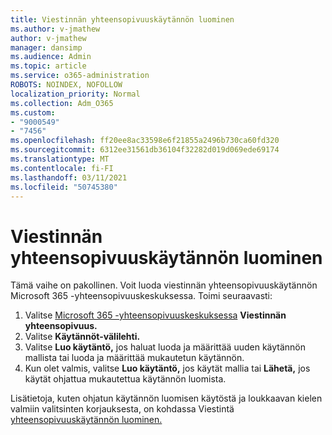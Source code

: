 ```yaml
---
title: Viestinnän yhteensopivuuskäytännön luominen
ms.author: v-jmathew
author: v-jmathew
manager: dansimp
ms.audience: Admin
ms.topic: article
ms.service: o365-administration
ROBOTS: NOINDEX, NOFOLLOW
localization_priority: Normal
ms.collection: Adm_O365
ms.custom:
- "9000549"
- "7456"
ms.openlocfilehash: ff20ee8ac33598e6f21855a2496b730ca60fd320
ms.sourcegitcommit: 6312ee31561db36104f32282d019d069ede69174
ms.translationtype: MT
ms.contentlocale: fi-FI
ms.lasthandoff: 03/11/2021
ms.locfileid: "50745380"
---
```

# <a name="create-a-communication-compliance-policy"></a>Viestinnän yhteensopivuuskäytännön luominen

Tämä vaihe on pakollinen. Voit luoda viestinnän yhteensopivuuskäytännön Microsoft 365 -yhteensopivuuskeskuksessa. Toimi seuraavasti:

1. Valitse [Microsoft 365 -yhteensopivuuskeskuksessa](https://go.microsoft.com/fwlink/?linkid=2130502) **Viestinnän yhteensopivuus.**
2. Valitse **Käytännöt-välilehti.**
3. Valitse **Luo käytäntö,** jos haluat luoda ja määrittää uuden käytännön mallista tai luoda ja määrittää mukautetun käytännön.
4. Kun olet valmis, valitse **Luo käytäntö,** jos käytät mallia tai **Lähetä,** jos käytät ohjattua mukautettua käytännön luomista.

Lisätietoja, kuten ohjatun käytännön luomisen käytöstä ja loukkaavan kielen valmiin valitsinten korjauksesta, on kohdassa Viestintä [yhteensopivuuskäytännön luominen.](https://go.microsoft.com/fwlink/?linkid=2129079)
